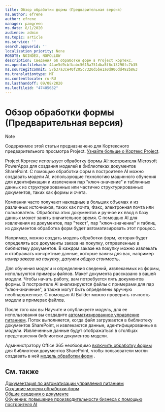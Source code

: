 ```yaml
---
title: Обзор обработки формы (Предварительная версия)
ms.author: efrene
author: efrene
manager: pamgreen
ms.date: 8/1/2020
audience: admin
ms.topic: article
ms.service: ''
search.appverid: ''
localization_priority: None
ROBOTS: NOINDEX, NOFOLLOW
description: Сведения об обработке форм в Project кортекс.
ms.openlocfilehash: 44ae5d9cbfbabc5615a751dba5f6c13290fc7b35
ms.sourcegitcommit: 57b37a3ce40f205c7320d5be1a0d906dd492b863
ms.translationtype: MT
ms.contentlocale: ru-RU
ms.lasthandoff: 09/08/2020
ms.locfileid: "47405632"
---
```

# <a name="form-processing-overview-preview"></a>Обзор обработки формы (Предварительная версия)
> [!Note]
> Содержимое этой статьи предназначено для Кортексного предварительного просмотра Project. [Узнайте больше о Кортекс Project](https://aka.ms/projectcortex).

Project Кортекс использует обработку формы [AI-построителя](https://docs.microsoft.com/ai-builder/overview) Microsoft PowerApps для создания моделей в библиотеках документов SharePoint.
С помощью обработки форм в построителе AI можно создавать модели AI, использующие технологию машинного обучения для идентификации и извлечения пар "ключ-значение" и табличных данных из структурированных или частично структурированных документов, таких как формы и счета.

Компании часто получают накладные в больших объемах и из различных источников, таких как почта, Факс, электронная почта или пользователь. Обработка этих документов и ручное их ввод в базу данных может занять значительное время. С помощью AI для извлечения из документов, пар "текст", пар "ключ-значение" и таблиц из документов обработка форм будет автоматизировать этот процесс. 

Например, можно создать модель обработки форм, которая будет определять все документы заказа на покупку, отправленные в библиотеку документов. В каждом заказе на покупку можно извлекать и отображать конкретные данные, которые важны для вас, например *номер заказа на покупку*, *дату*или *общую стоимость*.

Для обучения модели и определения сведений, извлекаемых из формы, используются примеры файлов. Макет документа рассказано в вашей модели. Чтобы начать работу, вам потребуется пять документов формы. В построителе AI анализируются файлы с примерами для пар "ключ-значение", а также могут быть определены вручную необнаруженные.  С помощью AI Builder можно проверить точность модели в примерах файлов.

После того как вы Научите и опубликуете модель, для ее использования вы создадите [автоматизированное управление питанием](https://docs.microsoft.com/power-automate/getting-started). Поток выполняется, когда файл загружается в библиотеку документов SharePoint, и извлекаются данные, идентифицированные в модели. Извлеченные данные будут отображаться в столбцах представления библиотеки документов модели.

Администратору Office 365 необходимо [включить обработку формы](https://docs.microsoft.com/microsoft-365/contentunderstanding/set-up-content-understanding?view=o365-worldwide#to-set-up-content-understanding) для библиотеки документов SharePoint, чтобы пользователи могли создавать в ней [модель обработки форм](create-a-form-processing-model.md) .



## <a name="see-also"></a>См. также
  
[Документация по автоматизации управления питанием](https://docs.microsoft.com/power-automate/)</br>
[Создание модели обработки форм](create-a-form-processing-model.md)</br>
[Общие сведения о документе](document-understanding-overview.md)</br>
[Обучение: повышение производительности бизнеса с помощью построителя AI](https://docs.microsoft.com/learn/paths/improve-business-performance-ai-builder/?source=learn)</br>




